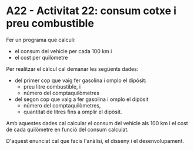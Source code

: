 # A22 - Activitat 22: consum cotxe i preu combustible

Fer un programa que calculi:
 * el consum del vehicle per cada 100 km i
 * el cost per quilòmetre

Per realitzar el càlcul cal demanar les següents dades:
 * del primer cop que vaig fer gasolina i omplo el dipòsit:
    - preu litre combustible, i
    - número del comptaquilòmetres
 * del segon cop que vaig a fer gasolina i omplo el dipòsit
    - número del comptaquilòmetres,
    - quantitat de litres fins a omplir el dipòsit.

Amb aquestes dades cal calcular el consum del vehicle als 100 km i el cost de cada quilòmetre en funció del consum calculat.

D'aquest enunciat cal que facis l'anàlisi, el disseny i el desenvolupament.
